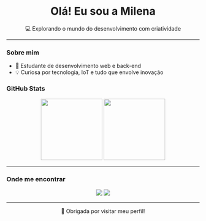 <h1 align="center"> Olá! Eu sou a Milena</h1>

<p align="center">💻 Explorando o mundo do desenvolvimento com criatividade</p>

---

### Sobre mim

- 🌱 Estudante de desenvolvimento web e back-end
- 💡 Curiosa por tecnologia, IoT e tudo que envolve inovação

### GitHub Stats

<p align="center">
  <img height="160em" src="https://github-readme-stats.vercel.app/api?username=Milenafelisbelo&show_icons=true&theme=tokyonight&count_private=true&hide_title=true"/>
  <img height="160em" src="https://github-readme-stats.vercel.app/api/top-langs/?username=Milenafelisbelo&layout=compact&theme=tokyonight"/>
</p>

---

### Onde me encontrar

<p align="center">
  <a href="https://github.com/Milenafelisbelo" target="_blank"><img src="https://img.shields.io/badge/GitHub-100000?style=for-the-badge&logo=github&logoColor=white"/></a>
  <a href="https://instagram.com/_milena_felisbelo" target="_blank"><img src="https://img.shields.io/badge/Instagram-E4405F?style=for-the-badge&logo=instagram&logoColor=white"/></a>
</p>

---

<p align="center">
  🌟 Obrigada por visitar meu perfil!
</p>
